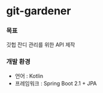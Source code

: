 # git-gardener

### 목표
깃헙 잔디 관리를 위한 API 제작

### 개발 환경

* 언어 : Kotlin
* 프레임워크 : Spring Boot 2.1 + JPA
